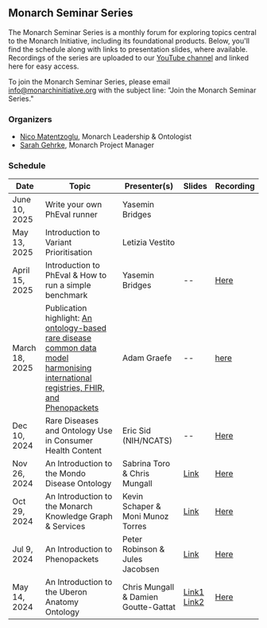 ## Monarch Seminar Series

The Monarch Seminar Series is a monthly forum for exploring topics central to the Monarch Initiative, including its foundational products. Below, you'll find the schedule along with links to presentation slides, where available. Recordings of the series are uploaded to our [YouTube channel](https://www.youtube.com/@monarchinitiative) and linked here for easy access.

To join the Monarch Seminar Series, please email info@monarchinitiative.org with the subject line: "Join the Monarch Seminar Series."

### Organizers 
- [Nico Matentzoglu](https://orcid.org/0000-0002-7356-1779), Monarch Leadership & Ontologist  
- [Sarah Gehrke](https://orcid.org/0000-0003-3245-2880), Monarch Project Manager 

### Schedule 
| Date   | Topic   | Presenter(s) | Slides | Recording |
| -- | -- | -- | -- | --|
| June 10, 2025 | Write your own PhEval runner | Yasemin Bridges |  | |
| May 13, 2025 | Introduction to Variant Prioritisation | Letizia Vestito |  | |
| April 15, 2025 | Introduction to PhEval & How to run a simple benchmark | Yasemin Bridges | -- | [Here](https://youtu.be/nIPzVN99UWc?si=gnUjOewlFrtBgfKf) |
| March 18, 2025 | Publication highlight: [An ontology-based rare disease common data model harmonising international registries, FHIR, and Phenopackets](https://www.nature.com/articles/s41597-025-04558-z) | Adam Graefe | -- | [here](https://youtu.be/0uytK1S4kKI?si=KUb0jSyNTl1V2ZYf)|
| Dec 10, 2024 | Rare Diseases and Ontology Use in Consumer Health Content | Eric Sid (NIH/NCATS) | -- | [Here](https://youtu.be/kWqDLtOW-TY?si=H58v5hVGrnk0NVhY) |
| Nov 26, 2024 | An Introduction to the Mondo Disease Ontology  | Sabrina Toro & Chris Mungall  | [Link](https://docs.google.com/presentation/d/1yFwKudg8ShXRJmWQaO7LGW-D2EazgetSuVlWARFHhn8/edit#slide=id.g2e6f9305531_0_128) | [Here](https://youtu.be/f3aDoNmcR0M?si=B1Aa-4mMSLN6lF8j) |
| Oct 29, 2024 | An Introduction to the Monarch Knowledge Graph & Services  | Kevin Schaper & Moni Munoz Torres  | [Link](https://docs.google.com/presentation/d/1_R6bjhiTXu9TemzqB2k770G2BndxE73aQZUH2LlnhEM/edit#slide=id.g2878b95946a_1_64)  | [Here](https://youtu.be/z11xZKBEO-U?si=B2VkbsgIz1irjm3H)   |
| Jul 9, 2024  | An Introduction to Phenopackets | Peter Robinson & Jules Jacobsen | [Link](https://docs.google.com/presentation/d/1_fvQnUSXTFTGEALbuBFjniGuMYd-yE0W8tBbReio-MU/edit#slide=id.g2db6772adf1_0_319)       | [Here](https://youtu.be/Ym5rC2Op_PM?si=fzLmLd4IiIRLI2R4) |
| May 14, 2024 | An Introduction to the Uberon Anatomy Ontology | Chris Mungall & Damien Goutte-Gattat | [Link1](https://docs.google.com/presentation/d/15JyOunBw6R_xcs7wBWdZZPvmcQsPLKUDa6ycEqa5NE4/edit#slide=id.g2445be87c8e_0_0)<br> [Link2](https://drive.google.com/file/d/1nNFfNWcuT30wlGrkxqRWnq2Q5l_r87w7/view?usp=sharing) | [Here](https://youtu.be/HmFhTk0Bahs?feature=shared)      |



